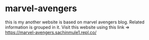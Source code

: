 # marvel-avengers
this is my another website is based on marvel avengers blog. Related information is grouped in it. Visit this website using this link => https://marvel-avengers.sachinmule1.repl.co/

